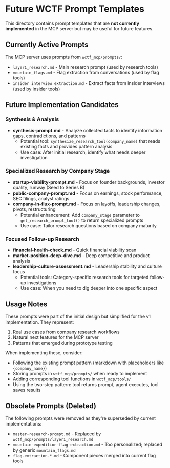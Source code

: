 # Future WCTF Prompt Templates

This directory contains prompt templates that are **not currently implemented** in the MCP server but may be useful for future features.

## Currently Active Prompts

The MCP server uses prompts from `wctf_mcp/prompts/`:
- `layer1_research.md` - Main research prompt (used by research tools)
- `mountain_flags.md` - Flag extraction from conversations (used by flag tools)
- `insider_interview_extraction.md` - Extract facts from insider interviews (used by insider tools)

## Future Implementation Candidates

### Synthesis & Analysis
- **synthesis-prompt.md** - Analyze collected facts to identify information gaps, contradictions, and patterns
  - Potential tool: `synthesize_research_tool(company_name)` that reads existing facts and provides pattern analysis
  - Use case: After initial research, identify what needs deeper investigation

### Specialized Research by Company Stage
- **startup-viability-prompt.md** - Focus on founder backgrounds, investor quality, runway (Seed to Series B)
- **public-company-prompt.md** - Focus on earnings, stock performance, SEC filings, analyst ratings
- **company-in-flux-prompt.md** - Focus on layoffs, leadership changes, pivots, restructuring
  - Potential enhancement: Add `company_stage` parameter to `get_research_prompt_tool()` to return specialized prompts
  - Use case: Tailor research questions based on company maturity

### Focused Follow-up Research
- **financial-health-check.md** - Quick financial viability scan
- **market-position-deep-dive.md** - Deep competitive and product analysis
- **leadership-culture-assessment.md** - Leadership stability and culture focus
  - Potential tools: Category-specific research tools for targeted follow-up investigations
  - Use case: When you need to dig deeper into one specific aspect

## Usage Notes

These prompts were part of the initial design but simplified for the v1 implementation. They represent:
1. Real use cases from company research workflows
2. Natural next features for the MCP server
3. Patterns that emerged during prototype testing

When implementing these, consider:
- Following the existing prompt pattern (markdown with placeholders like `{company_name}`)
- Storing prompts in `wctf_mcp/prompts/` when ready to implement
- Adding corresponding tool functions in `wctf_mcp/tools/`
- Using the two-step pattern: tool returns prompt, agent executes, tool saves results

## Obsolete Prompts (Deleted)

The following prompts were removed as they're superseded by current implementations:
- `master-research-prompt.md` - Replaced by `wctf_mcp/prompts/layer1_research.md`
- `mountain-expedition-flag-extraction.md` - Too personalized; replaced by generic `mountain_flags.md`
- `flag-extraction-*.md` - Component pieces merged into current flag tools
